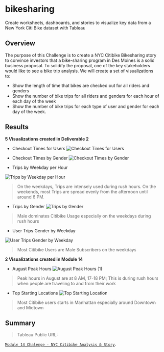 # bikesharing
Create worksheets, dashboards, and stories to visualize key data from a New York Citi Bike dataset with Tableau

## Overview
The purpose of this Challenge is to create a NYC Citibike Bikesharing story to convince investors that a bike-sharing program in Des Moines is a solid business proposal. To solidify the proposal, one of the key stakeholders would like to see a bike trip analysis. We will create a set of visualizations to: 
* Show the length of time that bikes are checked out for all riders and genders
* Show the number of bike trips for all riders and genders for each hour of each day of the week
* Show the number of bike trips for each type of user and gender for each day of the week.

## Results

**5  Visualizations created in Deliverable 2**
* Checkout Times for Users
![Checkout Times for Users](https://user-images.githubusercontent.com/95068439/161351461-524c1bab-6cea-4948-94ec-0fcdca0e8a73.png)


* Checkout Times by Gender
![Checkout Times by Gender](https://user-images.githubusercontent.com/95068439/161351608-91952b58-3277-4588-bfc5-ce43fbf5ab4a.png)


* Trips by Weekday per Hour

![Trips by Weekday per Hour](https://user-images.githubusercontent.com/95068439/161352263-93301996-4b23-492c-8610-66d62913c7c5.png)
> On the weekdays, Trips are intensely used during rush hours. On the weekends, most Trips are spread evenly from the afternoon until around 6 PM. 

* Trips by Gender
![Trips by Gender](https://user-images.githubusercontent.com/95068439/161351803-21413ea8-e616-459c-b1b4-74cdaef84dbb.png)
> Male dominates Citibike Usage especially on the weekdays during rush hours

* User Trips Gender by Weekday

![User Trips Gender by Weekday](https://user-images.githubusercontent.com/95068439/161351826-f98f471d-df09-47d9-8266-0c5656863931.png)
> Most Citibike Users are Male Subscribers on the weekdays 

**2 Visualizations created in Module 14**
* August Peak Hours
![August Peak Hours (1)](https://user-images.githubusercontent.com/95068439/161351912-836a167e-d445-45b4-bffd-a9a32cfc6fed.png)
> Peak hours in August are at 8 AM, 17-18 PM; This is during rush hours when people are traveling to and from their work

* Top Starting Locations
![Top Starting Location](https://user-images.githubusercontent.com/95068439/161351929-db1976a8-64e3-48c6-a36a-39b8ba5c2a5b.png)
> Most Citibike users starts in Manhattan especially around Downtown and Midtown


## Summary










> Tableau Public URL: 

[`Module 14 Chalenge - NYC Citibike Analysis & Story`](https://public.tableau.com/app/profile/wilson.alexei/viz/Module14Challenge_16488502378540/NYCCitibikeAnalysis?publish=yes). 
